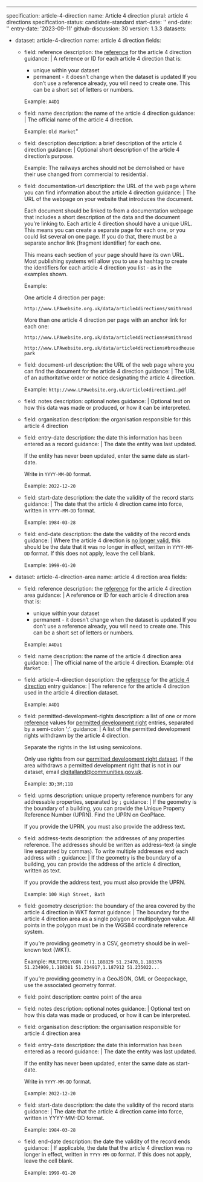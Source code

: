 ---
specification: article-4-direction
name: Article 4 direction
plural: article 4 directions
specification-status: candidate-standard
start-date: ''
end-date: ''
entry-date: '2023-09-11'
github-discussion: 30
version: 1.3.3
datasets:
  - dataset: article-4-direction
    name: article 4 direction
    fields:
      - field: reference
        description: the <a href="#reference">reference</a> for the article 4 direction
        guidance: |
          A reference or ID for each article 4 direction that is:

          - unique within your dataset
          - permanent - it doesn’t change when the dataset is updated
          If you don’t use a reference already, you will need to create one. This can be a short set of letters or numbers.

          Example: `A4D1`
      - field: name
        description: the name of the article 4 direction
        guidance: |
          The official name of the article 4 direction.

          Example: `Old Market`"
      - field: description
        description: a brief description of the article 4 direction
        guidance: |
          Optional short description of the article 4 direction’s purpose.

          Example: The railways arches should not be demolished or have their use changed from commercial to residential.
      - field: documentation-url
        description: the URL of the web page where you can find information about the article 4 direction
        guidance: |
          The URL of the webpage on your website that introduces the document.

          Each document should be linked to from a documentation webpage that includes a short description of the data and the document you’re linking to. Each article 4 direction should have a unique URL. This means you can create a separate page for each one, or you could list several on one page. If you do that, there must be a separate anchor link (fragment identifier) for each one.

          This means each section of your page should have its own URL. Most publishing systems will allow you to use a hashtag to create the identifiers for each article 4 direction you list - as in the examples shown.

          Example:

          One article 4 direction per page:

          `http://www.LPAwebsite.org.uk/data/article4directions/smithroad`

          More than one article 4 direction per page with an anchor link for each one:

          `http://www.LPAwebsite.org.uk/data/article4directions#smithroad`

          `http://www.LPAwebsite.org.uk/data/article4directions#broadhousepark`
      - field: document-url
        description: the URL of the web page where you can find the document for the article 4 direction
        guidance: |
          The URL of an authoritative order or notice designating the article 4 direction.

          Example: `http://www.LPAwebsite.org.uk/article4direction1.pdf`
      - field: notes
        description: optional notes
        guidance: |
          Optional text on how this data was made or produced, or how it can be interpreted.
      - field: organisation
        description: the organisation responsible for this article 4 direction
      - field: entry-date
        description: the date this information has been entered as a record
        guidance: |
          The date the entity was last updated.

          If the entity has never been updated, enter the same date as start-date.

          Write in `YYYY-MM-DD` format.

          Example: `2022-12-20`
      - field: start-date
        description: the date the validity of the record starts
        guidance: |
          The date that the article 4 direction came into force, written in `YYYY-MM-DD` format.

          Example: `1984-03-28`
      - field: end-date
        description: the date the validity of the record ends
        guidance: |
          Where the article 4 direction is [no longer valid](https://standards.planning-data.dev/principles/#we-shouldn%E2%80%99t-delete-entries-in-a-register), this should be the date that it was no longer in effect, written in `YYYY-MM-DD` format. If this does not apply, leave the cell blank.

          Example: `1999-01-20`
  - dataset: article-4-direction-area
    name: article 4 direction area
    fields:
      - field: reference
        description: the <a href="#reference">reference</a> for the article 4 direction area
        guidance: |
          A reference or ID for each article 4 direction area that is:

          - unique within your dataset
          - permanent - it doesn’t change when the dataset is updated
          If you don’t use a reference already, you will need to create one. This can be a short set of letters or numbers.

          Example: `A4Da1`
      - field: name
        description: the name of the article 4 direction area
        guidance: |
          The official name of the article 4 direction. Example: `Old Market`
      - field: article-4-direction
        description: the <a href="#reference">reference</a> for the <a href="article-4-direction-dataset">article 4 direction</a> entry
        guidance: |
          The reference for the article 4 direction used in the article 4 direction dataset.

          Example: `A4D1`
      - field: permitted-development-rights
        description: a list of one or more <a href="#reference">reference</a> values for <a href="article-4-direction-rule-dataset">permitted development right</a> entries, separated by a semi-colon ';'.
        guidance: |
          A list of the permitted development rights withdrawn by the article 4 direction.

          Separate the rights in the list using semicolons.

          Only use rights from our [permitted development right dataset](https://www.planning.data.gov.uk/dataset/permitted-development-right). If the area withdraws a permitted development right that is not in our dataset, email digitalland@communities.gov.uk.

          Example: `3D;3M;11B`
      - field: uprns
        description: unique property reference numbers for any addressable properties, separated by `;`
        guidance: |
          If the geometry is the boundary of a building, you can provide the Unique Property Reference Number (UPRN). Find the UPRN on GeoPlace.

          If you provide the UPRN, you must also provide the address text.
      - field: address-texts
        description: the addresses of any properties reference. The addresses should be written as address-text (a single line separated by commas). To write multiple addresses end each address with `;`
        guidance: |
          If the geometry is the boundary of a building, you can provide the address of the article 4 direction, written as text.

          If you provide the address text, you must also provide the UPRN.

          Example: `100 High Street, Bath`
      - field: geometry
        description: the boundary of the area covered by the article 4 direction in WKT format
        guidance: |
          The boundary for the article 4 direction area as a single polygon or multipolygon value. All points in the polygon must be in the WGS84 coordinate reference system.

          If you’re providing geometry in a CSV, geometry should be in well-known text (WKT).

          Example: `MULTIPOLYGON (((1.188829 51.23478,1.188376 51.234909,1.188381 51.234917,1.187912 51.235022...`

          If you’re providing geometry in a GeoJSON, GML or Geopackage, use the associated geometry format.
      - field: point
        description: centre point of the area
      - field: notes
        description: optional notes
        guidance: |
          Optional text on how this data was made or produced, or how it can be interpreted.
      - field: organisation
        description: the organisation responsible for article 4 direction area
      - field: entry-date
        description: the date this information has been entered as a record
        guidance: |
          The date the entity was last updated.

          If the entity has never been updated, enter the same date as start-date.

          Write in `YYYY-MM-DD` format.

          Example: `2022-12-20`
      - field: start-date
        description: the date the validity of the record starts
        guidance: |
          The date that the article 4 direction came into force, written in YYYY-MM-DD format.

          Example: `1984-03-28`
      - field: end-date
        description: the date the validity of the record ends
        guidance: |
          If applicable, the date that the article 4 direction was no longer in effect, written in `YYYY-MM-DD` format. If this does not apply, leave the cell blank.

          Example: `1999-01-20`
